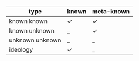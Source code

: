 | type | known | meta-known |
| - | - | - |
| known known | &check; | &check; |
| known unknown | _ | &check; |
| unknown unknown | _ | _ |
| ideology | &check; | _ |
